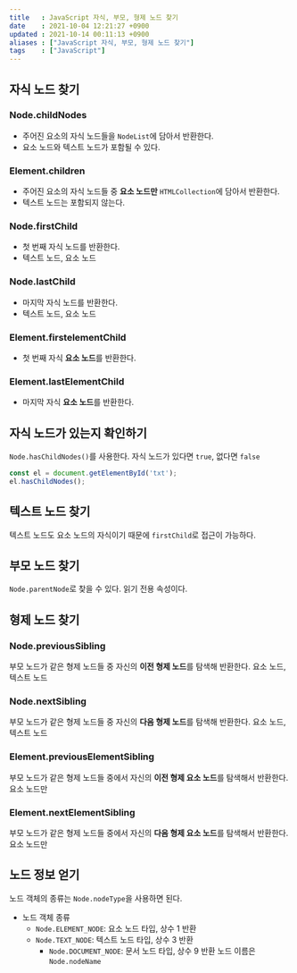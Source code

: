 ```yaml
---
title   : JavaScript 자식, 부모, 형제 노드 찾기 
date    : 2021-10-04 12:21:27 +0900
updated : 2021-10-14 00:11:13 +0900
aliases : ["JavaScript 자식, 부모, 형제 노드 찾기"]
tags    : ["JavaScript"]
---
```

## 자식 노드 찾기
### Node.childNodes
- 주어진 요소의 자식 노드들을 `NodeList`에 담아서 반환한다. 
- 요소 노드와 텍스트 노드가 포함될 수 있다. 

### Element.children
- 주어진 요소의 자식 노드들 중 **요소 노드만** `HTMLCollection`에 담아서 반환한다.
- 텍스트 노드는 포함되지 않는다. 

### Node.firstChild
- 첫 번째 자식 노드를 반환한다. 
- 텍스트 노드, 요소 노드 

### Node.lastChild
- 마지막 자식 노드를 반환한다.
- 텍스트 노드, 요소 노드 


### Element.firstelementChild
- 첫 번째 자식 **요소 노드**를 반환한다. 

### Element.lastElementChild
- 마지막 자식 **요소 노드**를 반환한다. 

## 자식 노드가 있는지 확인하기  
`Node.hasChildNodes()`를 사용한다. 자식 노드가 있다면 `true`, 없다면 `false`
```javascript
const el = document.getElementById('txt');
el.hasChildNodes();
```

## 텍스트 노드 찾기 
텍스트 노드도 요소 노드의 자식이기 때문에 `firstChild`로 접근이 가능하다. 

## 부모 노드 찾기
`Node.parentNode`로 찾을 수 있다. 읽기 전용 속성이다.  

## 형제 노드 찾기  
### Node.previousSibling
부모 노드가 같은 형제 노드들 중 자신의 **이전 형제 노드**를 탐색해 반환한다. 요소 노드, 텍스트 노드

### Node.nextSibling
부모 노드가 같은 형제 노드들 중 자신의 **다음 형제 노드**를 탐색해 반환한다. 요소 노드, 텍스트 노드

### Element.previousElementSibling
부모 노드가 같은 형제 노드들 중에서 자신의 **이전 형제 요소 노드**를 탐색해서 반환한다. 요소 노드만

### Element.nextElementSibling
부모 노드가 같은 형제 노드들 중에서 자신의 **다음 형제 요소 노드**를 탐색해서 반환한다. 요소 노드만 

## 노드 정보 얻기  
노드 객체의 종류는 `Node.nodeType`을 사용하면 된다.  
- 노드 객체 종류  
	- `Node.ELEMENT_NODE`: 요소 노드 타입, 상수 1 반환 
  - `Node.TEXT_NODE`: 텍스트 노드 타입, 상수 3 반환
	- `Node.DOCUMENT_NODE`: 문서 노드 타입, 상수 9 반환
노드 이름은 `Node.nodeName`

